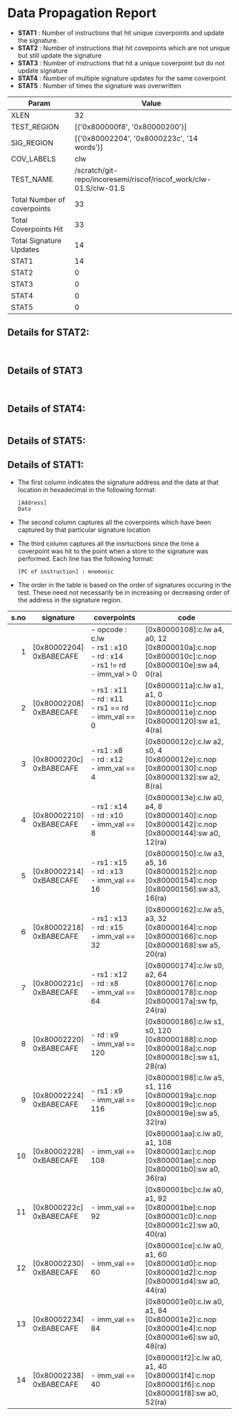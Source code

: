 
# Data Propagation Report

- **STAT1** : Number of instructions that hit unique coverpoints and update the signature.
- **STAT2** : Number of instructions that hit covepoints which are not unique but still update the signature
- **STAT3** : Number of instructions that hit a unique coverpoint but do not update signature
- **STAT4** : Number of multiple signature updates for the same coverpoint
- **STAT5** : Number of times the signature was overwritten

| Param                     | Value    |
|---------------------------|----------|
| XLEN                      | 32      |
| TEST_REGION               | [('0x800000f8', '0x80000200')]      |
| SIG_REGION                | [('0x80002204', '0x8000223c', '14 words')]      |
| COV_LABELS                | clw      |
| TEST_NAME                 | /scratch/git-repo/incoresemi/riscof/riscof_work/clw-01.S/clw-01.S    |
| Total Number of coverpoints| 33     |
| Total Coverpoints Hit     | 33      |
| Total Signature Updates   | 14      |
| STAT1                     | 14      |
| STAT2                     | 0      |
| STAT3                     | 0     |
| STAT4                     | 0     |
| STAT5                     | 0     |

## Details for STAT2:

```


```

## Details of STAT3

```


```

## Details of STAT4:

```

```

## Details of STAT5:



## Details of STAT1:

- The first column indicates the signature address and the data at that location in hexadecimal in the following format: 
  ```
  [Address]
  Data
  ```

- The second column captures all the coverpoints which have been captured by that particular signature location

- The third column captures all the insrtuctions since the time a coverpoint was
  hit to the point when a store to the signature was performed. Each line has
  the following format:
  ```
  [PC of instruction] : mnemonic
  ```
- The order in the table is based on the order of signatures occuring in the
  test. These need not necessarily be in increasing or decreasing order of the
  address in the signature region.

|s.no|        signature         |                                     coverpoints                                     |                                                     code                                                      |
|---:|--------------------------|-------------------------------------------------------------------------------------|---------------------------------------------------------------------------------------------------------------|
|   1|[0x80002204]<br>0xBABECAFE|- opcode : c.lw<br> - rs1 : x10<br> - rd : x14<br> - rs1 != rd<br> - imm_val > 0<br> |[0x80000108]:c.lw a4, a0, 12<br> [0x8000010a]:c.nop<br> [0x8000010c]:c.nop<br> [0x8000010e]:sw a4, 0(ra)<br>   |
|   2|[0x80002208]<br>0xBABECAFE|- rs1 : x11<br> - rd : x11<br> - rs1 == rd<br> - imm_val == 0<br>                    |[0x8000011a]:c.lw a1, a1, 0<br> [0x8000011c]:c.nop<br> [0x8000011e]:c.nop<br> [0x80000120]:sw a1, 4(ra)<br>    |
|   3|[0x8000220c]<br>0xBABECAFE|- rs1 : x8<br> - rd : x12<br> - imm_val == 4<br>                                     |[0x8000012c]:c.lw a2, s0, 4<br> [0x8000012e]:c.nop<br> [0x80000130]:c.nop<br> [0x80000132]:sw a2, 8(ra)<br>    |
|   4|[0x80002210]<br>0xBABECAFE|- rs1 : x14<br> - rd : x10<br> - imm_val == 8<br>                                    |[0x8000013e]:c.lw a0, a4, 8<br> [0x80000140]:c.nop<br> [0x80000142]:c.nop<br> [0x80000144]:sw a0, 12(ra)<br>   |
|   5|[0x80002214]<br>0xBABECAFE|- rs1 : x15<br> - rd : x13<br> - imm_val == 16<br>                                   |[0x80000150]:c.lw a3, a5, 16<br> [0x80000152]:c.nop<br> [0x80000154]:c.nop<br> [0x80000156]:sw a3, 16(ra)<br>  |
|   6|[0x80002218]<br>0xBABECAFE|- rs1 : x13<br> - rd : x15<br> - imm_val == 32<br>                                   |[0x80000162]:c.lw a5, a3, 32<br> [0x80000164]:c.nop<br> [0x80000166]:c.nop<br> [0x80000168]:sw a5, 20(ra)<br>  |
|   7|[0x8000221c]<br>0xBABECAFE|- rs1 : x12<br> - rd : x8<br> - imm_val == 64<br>                                    |[0x80000174]:c.lw s0, a2, 64<br> [0x80000176]:c.nop<br> [0x80000178]:c.nop<br> [0x8000017a]:sw fp, 24(ra)<br>  |
|   8|[0x80002220]<br>0xBABECAFE|- rd : x9<br> - imm_val == 120<br>                                                   |[0x80000186]:c.lw s1, s0, 120<br> [0x80000188]:c.nop<br> [0x8000018a]:c.nop<br> [0x8000018c]:sw s1, 28(ra)<br> |
|   9|[0x80002224]<br>0xBABECAFE|- rs1 : x9<br> - imm_val == 116<br>                                                  |[0x80000198]:c.lw a5, s1, 116<br> [0x8000019a]:c.nop<br> [0x8000019c]:c.nop<br> [0x8000019e]:sw a5, 32(ra)<br> |
|  10|[0x80002228]<br>0xBABECAFE|- imm_val == 108<br>                                                                 |[0x800001aa]:c.lw a0, a1, 108<br> [0x800001ac]:c.nop<br> [0x800001ae]:c.nop<br> [0x800001b0]:sw a0, 36(ra)<br> |
|  11|[0x8000222c]<br>0xBABECAFE|- imm_val == 92<br>                                                                  |[0x800001bc]:c.lw a0, a1, 92<br> [0x800001be]:c.nop<br> [0x800001c0]:c.nop<br> [0x800001c2]:sw a0, 40(ra)<br>  |
|  12|[0x80002230]<br>0xBABECAFE|- imm_val == 60<br>                                                                  |[0x800001ce]:c.lw a0, a1, 60<br> [0x800001d0]:c.nop<br> [0x800001d2]:c.nop<br> [0x800001d4]:sw a0, 44(ra)<br>  |
|  13|[0x80002234]<br>0xBABECAFE|- imm_val == 84<br>                                                                  |[0x800001e0]:c.lw a0, a1, 84<br> [0x800001e2]:c.nop<br> [0x800001e4]:c.nop<br> [0x800001e6]:sw a0, 48(ra)<br>  |
|  14|[0x80002238]<br>0xBABECAFE|- imm_val == 40<br>                                                                  |[0x800001f2]:c.lw a0, a1, 40<br> [0x800001f4]:c.nop<br> [0x800001f6]:c.nop<br> [0x800001f8]:sw a0, 52(ra)<br>  |
